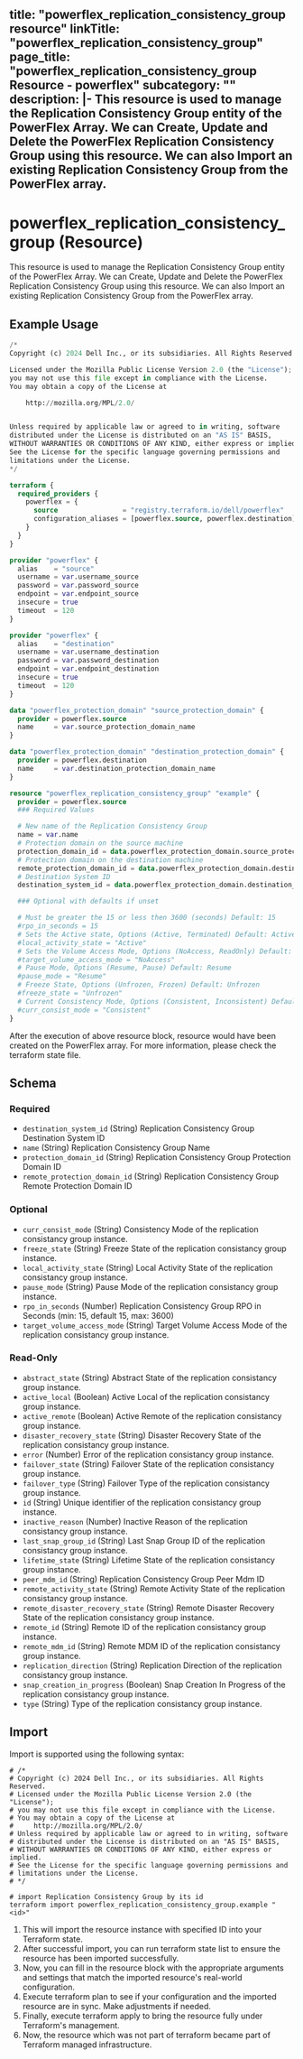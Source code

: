 title: "powerflex_replication_consistency_group resource"
linkTitle: "powerflex_replication_consistency_group"
page_title: "powerflex_replication_consistency_group Resource - powerflex"
subcategory: ""
description: |-
  This resource is used to manage the Replication Consistency Group entity of the PowerFlex Array. We can Create, Update and Delete the PowerFlex Replication Consistency Group using this resource. We can also Import an existing Replication Consistency Group from the PowerFlex array.
---

# powerflex_replication_consistency_group (Resource)

This resource is used to manage the Replication Consistency Group entity of the PowerFlex Array. We can Create, Update and Delete the PowerFlex Replication Consistency Group using this resource. We can also Import an existing Replication Consistency Group from the PowerFlex array.

## Example Usage

```terraform
/*
Copyright (c) 2024 Dell Inc., or its subsidiaries. All Rights Reserved.

Licensed under the Mozilla Public License Version 2.0 (the "License");
you may not use this file except in compliance with the License.
You may obtain a copy of the License at

    http://mozilla.org/MPL/2.0/


Unless required by applicable law or agreed to in writing, software
distributed under the License is distributed on an "AS IS" BASIS,
WITHOUT WARRANTIES OR CONDITIONS OF ANY KIND, either express or implied.
See the License for the specific language governing permissions and
limitations under the License.
*/

terraform {
  required_providers {
    powerflex = {
      source                = "registry.terraform.io/dell/powerflex"
      configuration_aliases = [powerflex.source, powerflex.destination]
    }
  }
}

provider "powerflex" {
  alias    = "source"
  username = var.username_source
  password = var.password_source
  endpoint = var.endpoint_source
  insecure = true
  timeout  = 120
}

provider "powerflex" {
  alias    = "destination"
  username = var.username_destination
  password = var.password_destination
  endpoint = var.endpoint_destination
  insecure = true
  timeout  = 120
}

data "powerflex_protection_domain" "source_protection_domain" {
  provider = powerflex.source
  name     = var.source_protection_domain_name
}

data "powerflex_protection_domain" "destination_protection_domain" {
  provider = powerflex.destination
  name     = var.destination_protection_domain_name
}

resource "powerflex_replication_consistency_group" "example" {
  provider = powerflex.source
  ### Required Values

  # New name of the Replication Consistency Group
  name = var.name
  # Protection domain on the source machine
  protection_domain_id = data.powerflex_protection_domain.source_protection_domain.protection_domains[0].id
  # Protection domain on the destination machine
  remote_protection_domain_id = data.powerflex_protection_domain.destination_protection_domain.protection_domains[0].id
  # Destination System ID
  destination_system_id = data.powerflex_protection_domain.destination_protection_domain.protection_domains[0].system_id

  ### Optional with defaults if unset

  # Must be greater the 15 or less then 3600 (seconds) Default: 15
  #rpo_in_seconds = 15
  # Sets the Active state, Options (Active, Terminated) Default: Active
  #local_activity_state = "Active"
  # Sets the Volume Access Mode, Options (NoAccess, ReadOnly) Default: NoAccess
  #target_volume_access_mode = "NoAccess"
  # Pause Mode, Options (Resume, Pause) Default: Resume
  #pause_mode = "Resume"
  # Freeze State, Options (Unfrozen, Frozen) Default: Unfrozen
  #freeze_state = "Unfrozen"
  # Current Consistency Mode, Options (Consistent, Inconsistent) Default: Consistent
  #curr_consist_mode = "Consistent"
}
```

After the execution of above resource block, resource would have been created on the PowerFlex array. For more information, please check the terraform state file.

<!-- schema generated by tfplugindocs -->
## Schema

### Required

- `destination_system_id` (String) Replication Consistency Group Destination System ID
- `name` (String) Replication Consistency Group Name
- `protection_domain_id` (String) Replication Consistency Group Protection Domain ID
- `remote_protection_domain_id` (String) Replication Consistency Group Remote Protection Domain ID

### Optional

- `curr_consist_mode` (String) Consistency Mode of the replication consistancy group instance.
- `freeze_state` (String) Freeze State of the replication consistancy group instance.
- `local_activity_state` (String) Local Activity State of the replication consistancy group instance.
- `pause_mode` (String) Pause Mode of the replication consistancy group instance.
- `rpo_in_seconds` (Number) Replication Consistency Group RPO in Seconds (min: 15, default 15, max: 3600)
- `target_volume_access_mode` (String) Target Volume Access Mode of the replication consistancy group instance.

### Read-Only

- `abstract_state` (String) Abstract State of the replication consistancy group instance.
- `active_local` (Boolean) Active Local of the replication consistancy group instance.
- `active_remote` (Boolean) Active Remote of the replication consistancy group instance.
- `disaster_recovery_state` (String) Disaster Recovery State of the replication consistancy group instance.
- `error` (Number) Error of the replication consistancy group instance.
- `failover_state` (String) Failover State of the replication consistancy group instance.
- `failover_type` (String) Failover Type of the replication consistancy group instance.
- `id` (String) Unique identifier of the replication consistancy group instance.
- `inactive_reason` (Number) Inactive Reason of the replication consistancy group instance.
- `last_snap_group_id` (String) Last Snap Group ID of the replication consistancy group instance.
- `lifetime_state` (String) Lifetime State of the replication consistancy group instance.
- `peer_mdm_id` (String) Replication Consistency Group Peer Mdm ID
- `remote_activity_state` (String) Remote Activity State of the replication consistancy group instance.
- `remote_disaster_recovery_state` (String) Remote Disaster Recovery State of the replication consistancy group instance.
- `remote_id` (String) Remote ID of the replication consistancy group instance.
- `remote_mdm_id` (String) Remote MDM ID of the replication consistancy group instance.
- `replication_direction` (String) Replication Direction of the replication consistancy group instance.
- `snap_creation_in_progress` (Boolean) Snap Creation In Progress of the replication consistancy group instance.
- `type` (String) Type of the replication consistancy group instance.

## Import

Import is supported using the following syntax:

```shell
# /*
# Copyright (c) 2024 Dell Inc., or its subsidiaries. All Rights Reserved.
# Licensed under the Mozilla Public License Version 2.0 (the "License");
# you may not use this file except in compliance with the License.
# You may obtain a copy of the License at
#     http://mozilla.org/MPL/2.0/
# Unless required by applicable law or agreed to in writing, software
# distributed under the License is distributed on an "AS IS" BASIS,
# WITHOUT WARRANTIES OR CONDITIONS OF ANY KIND, either express or implied.
# See the License for the specific language governing permissions and
# limitations under the License.
# */

# import Replication Consistency Group by its id
terraform import powerflex_replication_consistency_group.example "<id>"
```

1. This will import the resource instance with specified ID into your Terraform state.
2. After successful import, you can run terraform state list to ensure the resource has been imported successfully.
3. Now, you can fill in the resource block with the appropriate arguments and settings that match the imported resource's real-world configuration.
4. Execute terraform plan to see if your configuration and the imported resource are in sync. Make adjustments if needed.
5. Finally, execute terraform apply to bring the resource fully under Terraform's management.
6. Now, the resource which was not part of terraform became part of Terraform managed infrastructure.
